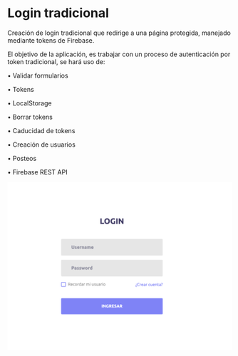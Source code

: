 # Login tradicional

Creación de login tradicional que redirige a una página protegida, manejado mediante tokens de Firebase.

El objetivo de la aplicación, es trabajar con un proceso de autenticación por token tradicional, se hará uso de:

•	Validar formularios

•	Tokens

•	LocalStorage

•	Borrar tokens

•	Caducidad de tokens

•	Creación de usuarios

•	Posteos

•	Firebase REST API

![Alt text](https://github.com/albamaister/07_angular_loginApp/blob/master/src/assets/images/demo.png "Vista del login") 





